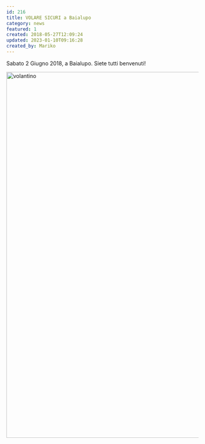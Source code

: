 ```yaml
---
id: 216
title: VOLARE SICURI a Baialupo
category: news
featured: 1
created: 2018-05-27T12:09:24
updated: 2023-01-10T09:16:28
created_by: Mariko
---
```

<p>
 Sabato 2 Giugno 2018, a Baialupo. Siete tutti benvenuti!
</p>
<p>
</p>
<p>
 <img alt="volantino" border="0" height="960" src="https://scontent-mxp1-1.xx.fbcdn.net/v/t1.0-9/32780111_10214374855398880_8814235075735453696_n.jpg?_nc_cat=0&amp;oh=a1a10f9d1f565fc2ee4a3171bdc9d27b&amp;oe=5B851BFC" style="vertical-align: middle;" width="678"/>
</p>
